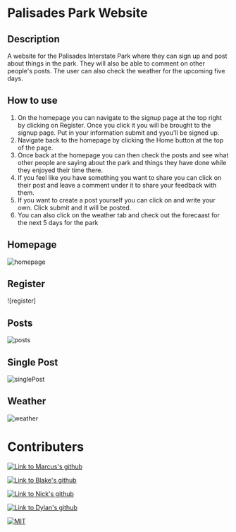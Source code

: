 # Palisades Park Website

## Description
A website for the Palisades Interstate Park where they can sign up and post about things in the park. They will also be able to comment on other people's posts. The user can also check the weather for the upcoming five days.

## How to use
1. On the homepage you can navigate to the signup page at the top right by clicking on Register. Once you click it you will be brought to the signup page. Put in your information submit and yyou'll be signed up.
2. Navigate back to the homepage by clicking the Home button at the top of the page.
3. Once back at the homepage you can then check the posts and see what other people are saying about the park and things they have done while they enjoyed their time there.
5. If you feel like you have something you want to share you can click on their post and leave a comment under it to share your feedback with them.
6. If you want to create a post yourself you can click on <!-- SinglePost --> and write your own. Click submit and it will be posted.
7. You can also click on the weather tab and check out the forecaast for the next 5 days for the park

## Homepage
![homepage]()

## Register
![register]

## Posts
![posts]()

## Single Post
![singlePost]()

## Weather
![weather]()

# Contributers

[![Link to Marcus's github](https://img.shields.io/badge/Marcus%20-GitHub-blue)](https://github.com/Mwalbyy)

[![Link to Blake's github](https://img.shields.io/badge/Marcus%20-GitHub-blue)](https://github.com/BPpearsall)

[![Link to Nick's github](https://img.shields.io/badge/Marcus%20-GitHub-blue)](https://github.com/NickBroglio)

[![Link to Dylan's github](https://img.shields.io/badge/Dylan%20-GitHub-blue)](https://github.com/dyl-17)

[![MIT](https://img.shields.io/badge/License%20-MIT-orange)](https://opensource.org/licenses/MIT)